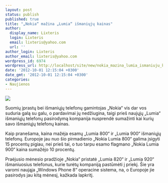 ```yaml
---
layout: post
status: publish
published: true
title: "„Nokia“ mažina „Lumia“ išmaniųjų kainas"
author:
  display_name: Lixteris
  login: Lixteris
  email: lixteris@yahoo.com
  url: ''
author_login: Lixteris
author_email: lixteris@yahoo.com
wordpress_id: 6974
wordpress_url: http://localhost/site/new/nokia_mazina_lumia_ismaniuju_kainas/
date: '2012-10-01 12:15:04 +0300'
date_gmt: '2012-10-01 12:15:04 +0300'
categories:
- Naujienos
---
```

<p><div class="imgright"><img src="http://technews.lt/upload/nokia-lumia-900-official-109.jpg"  /></div></p>
<p>
	Suomių įprastų bei i&scaron;maniųjų telefonų gamintojas &bdquo;Nokia&ldquo; vis dar vos suduria galą su galu, o pardavimai jų nedžiugina, taigi prie&scaron; naujųjų &bdquo;Lumia&ldquo; i&scaron;maniųjų telefonų pasirodymą kompanija nusprendė sumažinti kai kurių savo i&scaron;maniųjų telefonų kainas.</p>
<p>
	Kaip prane&scaron;ama, kaina mažėja esamų &bdquo;Lumia 800&ldquo; ir &bdquo;Lumia 900&ldquo; i&scaron;maniųjų telefonų. Europoje jau nuo &scaron;io pirmadienio &bdquo;Nokia Lumia 800&ldquo; galima įsigyti 15 procentų pigiau, nei prie&scaron; tai, o tuo tarpu esamo flagmano &bdquo;Nokia Lumia 900&ldquo; kaina sumažėjo 10 procentų.</p>
<p>
	Praėjusio mėnesio pradžioje &bdquo;Nokia&ldquo; pristatė &bdquo;Lumia 820&ldquo; ir &bdquo;Lumia 920&ldquo; i&scaron;maniuosius telefonus, kurie turėtų kompaniją pastūmėti į priekį. &Scaron;ie yra varomi naująja &bdquo;Windows Phone 8&ldquo; operacine sistema, na, o Europoje jie pasirodys jau kitą mėnesį, kažkada lapkritį.</p>
